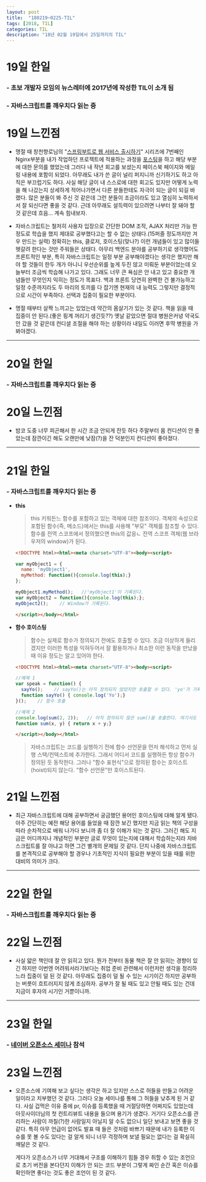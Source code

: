 ```yaml
---
layout: post
title:  "180219~0225-TIL"
tags: [2018, TIL]
categories: TIL
description: "18년 02월 19일에서 25일까지의 TIL"
---
```


19일 한일
=========

### - 초보 개발자 모임의 뉴스레터에 2017년에 작성한 TIL이 소개 됨  

### - 자바스크립트를 깨우치다 읽는 중  

19일 느낀점
==========

- 명절 때 창천향로님의 "[스프링부트로 웹 서비스 출시하기](http://jojoldu.tistory.com/267?category=635883)" 시리즈에 7번째인 Nginx부분을 내가 작업하던 프로젝트에 적용하는 과정을 [포스팅](https://hue9010.github.io/aws/nginx%EB%A5%BC-%EC%A0%81%EC%9A%A9%ED%95%B4-%EB%B3%B4%EC%9E%90/)을 하고 해당 부분에 대한 문의를 했었는데 그러다 내 작년 회고를 보셨는지 페이스북 페이지와 메일링 내용에 포함이 되었다. 아무래도 내가 쓴 글이 널리 퍼지니까 신기하기도 하고 아직은 부끄럽기도 하다. 사실 해당 글이 내 스스로에 대한 회고도 있지만 어떻게 노력을 해 나갔는지 상세하게 적어나가면서 다른 분들한테도 자극이 되는 글이 되길 바랬다. 많은 분들이 봐 주신 것 같은데 그런 분들이 조금이라도 있고 열심히 노력하셔서 잘 되신다면 좋을 것 같다. 근데 아무래도 설득력이 있으려면 나부터 잘 돼야 할 것 같은데 흐음... 계속 힘내보자.

- 자바스크립트는 철저히 사용자 입장으로 간단한 DOM 조작, AJAX 처리만 가능 한 정도로 학습을 했지 제대로 공부했다고는 할 수 없는 상태다.(15퍼즐 정도까지만 겨우 만드는 실력) 정확히는 this, 클로저, 호이스팅(맞나?) 이런 개념들이 있고 많이들 헷갈려 한다는 것만 주워들은 상태다. 아무리 백엔드 분야를 공부하기로 생각했어도 프론트적인 부분, 특히 자바스크립트는 일정 부분 공부해야겠다는 생각은 했지만 해야 할 것들이 한두 개가 아니니 우선순위를 높게 두진 않고 미뤄둔 부분이었는데 오늘부터 조금씩 학습해 나가고 있다. 그래도 너무 큰 욕심은 안 내고 있고 중요한 개념들만 무엇인지 익히는 정도가 목표다. 백과 프론트 당연히 완벽한 건 불가능하고 일정 수준까지라도 두 마리의 토끼를 다 잡기엔 현재의 내 능력도 그렇지만 결정적으로 시간이 부족하다. 선택과 집중이 필요한 부분이다.

- 명절 때부터 살짝 느끼고는 있었는데 약간의 몸살기가 있는 것 같다. 책을 읽을 때 집중이 안 된다.(좋은 핑계 꺼리기 생긴듯??) 옛날 같았으면 절대 병원은커녕 약국도 안 갔을 것 같은데 컨디셜 조절을 해야 하는 상황이라 내일도 이러면 후딱 병원을 가봐야겠다.

---

20일 한일
=========

### - 자바스크립트를 깨우치다 읽는 중  

20일 느낀점
==========

- 밤코 도중 너무 피곤해서 한 시간 조금 안되게 잔듯 하다 주말부터 몸 컨디션이 안 좋았는데 잠깐이긴 해도 오랜만에 낮잠(?)을 잔 덕분인지 컨디션이 좋아졌다.

---

21일 한일
=========

### - 자바스크립트를 깨우치다 읽는 중  
  - **this**  

    > this 키워든느 함수를 포함하고 있는 객체에 대한 참조이다. 객체의 속성으로 포함된 함수(즉, 메소드)에서는 this를 사용해 "부모" 객체를 참조할 수 있다. 함수를 전역 스코프에서 정의했으면 this의 값응ㄴ 전역 스코프 객체(웹 브라우저의 window)가 된다.  

    ```html
    <!DOCTYPE html><html><meta charset="UTF-8"><body><script>

    var myObject1 = {
      name: 'myObject1',
      myMethod: function(){console.log(this);}
    };

    myObject1.myMethod();   //'myObject1'이 기록된다.
    var myObject2 = function(){console.log(this);};
    myObject2();    // Window가 기록된다.

    </script></body></html>
    ```  

  - **함수 호이스팅**  

    > 함수는 실제로 함수가 정의되기 전에도 호출할 수 있다. 조금 이상하게 들리겠지만 이러한 특성을 익혀두어서 잘 활용하거나 최소한 이런 동작을 만났을 때 이유 정도는 알고 있어야 한다.

    ```html
    <!DOCTYPE html><html><meta charset="UTF-8"><body><script>

    //예제 1
    var speak = function() {
      sayYo();    // sayYo()는 아직 정의되지 않았지만 호출할 수 있다. 'yo'가 기록된다.
      function sayYo() { console.log('Yo');}
    }();    // 함수 호출

    //예제 2
    console.log(sum(2, 2));   // 아직 정의되지 않은 sum()을 호출한다. 여기서도 호출이 가능하다.
    function sum(x, y) { return x + y;}

    </script></body></html>
    ```  

    > 자바스크립트는 코드를 실행하기 전에 함수 선언문을 먼저 해석하고 먼저 실행 스택/컨텍스트에 추가한다. 그래서 어디서 코드를 실행하든 항상 함수가 정의된 듯 동작한다. 그러나 "함수 표현식"으로 정의된 함수는 호이스트(hoist)되지 않는다. "함수 선언문"만 호이스트된다.  

21일 느낀점
==========

- 최근 자바스크립트에 대해 공부하면서 궁금했던 용어인 호이스팅에 대해 알게 됐다. 아주 간단히는 예전 해당 용어를 들었을 때 잠깐 보긴 했지만 지금 읽는 책의 구성을 따라 순차적으로 배워 나가다 보니까 좀 더 잘 이해가 되는 것 같다. 그러긴 해도 지금은 어디까지나 개념적인 부분만 글로 무엇이 있는지에 대해서 학습하는지라 자바스크립트를 잘 아냐고 하면 그건 별개의 문제일 것 같다. 단지 나중에 자바스크립트를 본격적으로 공부해야 할 경우나 기초적인 지식이 필요한 부분이 있을 때를 위한 대비의 의미가 크다.

---

22일 한일
=========

### - 자바스크립트를 깨우치다 읽는 중  

22일 느낀점
==========

- 사실 얇은 책인데 잘 안 읽히고 있다. 뭔가 전부터 동물 책은 잘 안 읽히는 경향이 있긴 하지만 이번엔 어려워서라기보다는 취업 준비 관련해서 이런저런 생각을 정리하느라 집중이 덜 된 것 같다. 아무래도 집중이 덜 될 수 있는 시기이긴 하지만 공부하는 버릇이 흐트러지지 않게 조심하자. 공부가 잘 될 때도 있고 안될 때도 있는 건데 지금이 후자의 시기인 거뿐이니까.

---

23일 한일
=========

### - [네이버 오픈소스 세미나](https://onoffmix.com/event/126495) 참석  

23일 느낀점
==========

- 오픈소스에 기여해 보고 싶다는 생각은 하고 있지만 스스로 허들을 만들고 어려운 일이라고 치부했던 것 같다. 그러다 오늘 세미나를 통해 그 허들을 낮추게 된 거 같다. 사실 겁먹은 이유 중에 pr, 이슈를 등록했을 때 거절당하면 어쩌지도 있었는데 아웃사이더님의 첫 컨트리뷰트 내용을 들으며 용기가 생겼다. 거기다 오픈소스를 관리하는 사람이 까칠(?)한 사람일지 아닐지 알 수도 없으니 일단 보내고 보면 좋을 것 같다. 특히 아무 언급이 없어도 발표 때 들은 것처럼 바쁘기 때문에 내가 등록한 이슈를 못 볼 수도 있다는 걸 알게 되니 너무 걱정하며 보낼 필요는 없다는 걸 확실히 깨달은 것 같다.    

  게다가 오픈소스가 너무 거대해서 구조를 이해하기 힘들 경우 취할 수 있는 조언으로 초기 버전을 본다던지 이해가 안 되는 코드 부분이 그렇게 짜인 순간 혹은 이슈를 확인하면 좋다는 것도 좋은 조언이 된 것 같다.  
